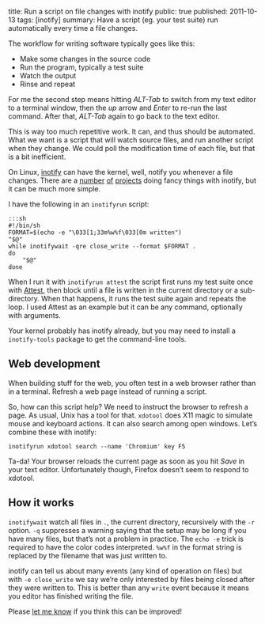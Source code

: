title: Run a script on file changes with inotify
public: true
published: 2011-10-13
tags: [inotify]
summary:
    Have a script (eg. your test suite) run automatically every time a file
    changes.

The workflow for writing software typically goes like this:

* Make some changes in the source code
* Run the program, typically a test suite
* Watch the output
* Rinse and repeat

For me the second step means hitting *ALT-Tab* to switch from my text editor
to a terminal window, then the *up* arrow and *Enter* to re-run the last
command. After that, *ALT-Tab* again to go back to the text editor.

This is way too much repetitive work. It can, and thus should be automated.
What we want is a script that will watch source files, and run another script
when they change. We could poll the modification time of each file, but
that is a bit inefficient.

On Linux, [inotify](http://en.wikipedia.org/wiki/Inotify) can have the kernel,
well, notify you whenever a file changes. There are a
[number](https://github.com/peterbe/python-gorun)
[of](http://pypi.python.org/pypi/PyZen/)
[projects](https://github.com/mynyml/watchr) doing fancy things with inotify,
but it can be much more simple.

I have the following in an `inotifyrun` script:

    :::sh
    #!/bin/sh
    FORMAT=$(echo -e "\033[1;33m%w%f\033[0m written")
    "$@"
    while inotifywait -qre close_write --format $FORMAT .
    do
        "$@"
    done

When I run it with `inotifyrun attest` the script first runs my test suite
once with [Attest](http://packages.python.org/Attest/), then block until
a file is written in the current directory or a sub-directory. When that
happens, it runs the test suite again and repeats the loop.
I used Attest as an example but it can be any command, optionally
with arguments.

Your kernel probably has inotify already, but you may need to install a
`inotify-tools` package to get the command-line tools.

Web development
---------------

When building stuff for the web, you often test in a web browser rather than
in a terminal. Refresh a web page instead of running a script.

So, how can this script help? We need to instruct the browser to refresh
a page. As usual, Unix has a tool for that. `xdotool` does X11 magic to
simulate mouse and keyboard actions. It can also search among open windows.
Let’s combine these with inotify:

    inotifyrun xdotool search --name 'Chromium' key F5

Ta-da! Your browser reloads the current page as soon as you hit *Save* in your
text editor. Unfortunately though, Firefox doesn’t seem to respond to xdotool.

How it works
------------

`inotifywait` watch all files in `.`, the current directory, recursively with
the `-r` option. `-q` suppresses a warning saying that the setup may be long
if you have many files, but that’s not a problem in practice.
The `echo -e` trick is required to have the color codes interpreted.
`%w%f` in the format string is replaced by the filename that was just
written to.

inotify can tell us about many events (any kind of operation on files)
but with `-e close_write` we say we’re only interested by files being closed
after they were written to. This is better than any `write` event because
it means you editor has finished writing the file.

Please [let me know](/about/) if you think this can be improved!
